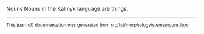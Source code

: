 Nouns
Nouns in the Kalmyk language are things.

* * *

<small>This (part of) documentation was generated from [src/fst/morphology/stems/nouns.lexc](https://github.com/giellalt/lang-xal/blob/main/src/fst/morphology/stems/nouns.lexc)</small>
